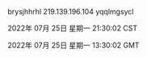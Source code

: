 brysjhhrhl 219.139.196.104 yqqlmgsycl

2022年 07月 25日 星期一 21:30:02 CST

2022年 07月 25日 星期一 13:30:02 GMT
